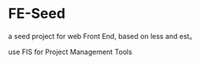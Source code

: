 FE-Seed
======

a seed project for web Front End, based on less and est。

use FIS for Project Management Tools
